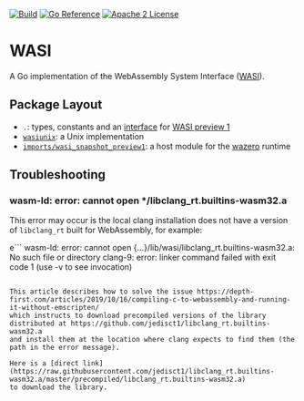 [![Build](https://github.com/stealthrocket/wasi/actions/workflows/go.yml/badge.svg)](https://github.com/stealthrocket/wasi/actions/workflows/go.yml)
[![Go Reference](https://pkg.go.dev/badge/github.com/stealthrocket/wasi.svg)](https://pkg.go.dev/github.com/stealthrocket/wasi)
[![Apache 2 License](https://img.shields.io/badge/license-Apache%202-blue.svg)](LICENSE)

# WASI

A Go implementation of the WebAssembly System Interface ([WASI][wasi]).

## Package Layout

- `.`: types, constants and an [interface][provider] for [WASI preview 1][preview1]
- [`wasiunix`](wasiunix): a Unix implementation
- [`imports/wasi_snapshot_preview1`](imports/wasi_snapshot_preview1): a host module for the [wazero][wazero] runtime



[wasi]: https://github.com/WebAssembly/WASI
[provider]: https://github.com/stealthrocket/wasi/blob/main/provider.go
[preview1]: https://github.com/WebAssembly/WASI/blob/e324ce3/legacy/preview1/docs.md
[wazero]: https://wazero.io

## Troubleshooting

### wasm-ld: error: cannot open */libclang_rt.builtins-wasm32.a

This error may occur is the local clang installation does not have a version of
`libclang_rt` built for WebAssembly, for example:

e```
wasm-ld: error: cannot open {...}/lib/wasi/libclang_rt.builtins-wasm32.a: No such file or directory
clang-9: error: linker command failed with exit code 1 (use -v to see invocation)
```

This article describes how to solve the issue https://depth-first.com/articles/2019/10/16/compiling-c-to-webassembly-and-running-it-without-emscripten/
which instructs to download precompiled versions of the library distributed at https://github.com/jedisct1/libclang_rt.builtins-wasm32.a
and install them at the location where clang expects to find them (the path in the error message).

Here is a [direct link](https://raw.githubusercontent.com/jedisct1/libclang_rt.builtins-wasm32.a/master/precompiled/libclang_rt.builtins-wasm32.a)
to download the library.
